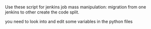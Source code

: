 Use these script for jenkins job mass manipulation:
migration from one jenkins to other
create the code split.

you need to look into and edit some variables in the python files
